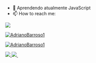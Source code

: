 - 🌱 Aprendendo atualmente JavaScript
- 📫 How to reach me: 
<image src="image/1.png" margin=right>

[![AdrianoBarroso1](https://github-readme-stats.vercel.app/api?username=AdrianoBarroso1&theme=tokyonight)](https://github.com/AdrianoBarroso1/)

[![AdrianoBarroso1](https://github-readme-stats.vercel.app/api/top-langs/?username=AdrianoBarroso1&hide=html&layout=compact&theme=tokyonight)](https://github.com/AdrianoBarroso1/)

<a href="">
  <image src="https://img.shields.io/badge/Instagram-E4405F?style=for-the-badge&logo=instagram&logoColor=white">
</a>
  
<a href="">
  <image src="https://img.shields.io/badge/Twitter-1DA1F2?style=for-the-badge&logo=twitter&logoColor=white">
</a>
    
<a href="">
  <image src="">
</a>